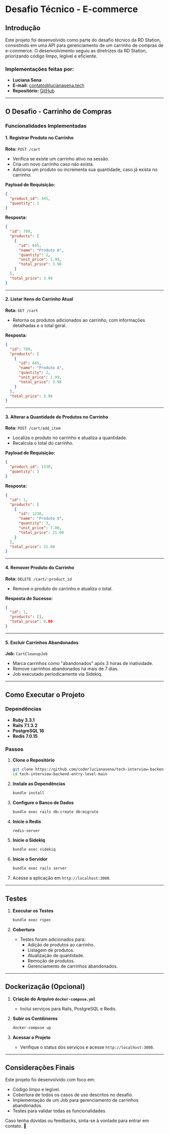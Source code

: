 # Desafio Técnico - E-commerce

## Introdução

Este projeto foi desenvolvido como parte do desafio técnico da RD Station, consistindo em uma API para gerenciamento de um carrinho de compras de e-commerce. O desenvolvimento seguiu as diretrizes da RD Station, priorizando código limpo, legível e eficiente.

### Implementações feitas por:

- **Luciana Sena**
- **E-mail:** [contato@lucianasena.tech](mailto:contato@lucianasena.tech)
- **Repositório:** [GitHub](https://github.com/coderlucianasena/tech-interview-backend-entry-level-main.git)

---

## O Desafio - Carrinho de Compras

### Funcionalidades Implementadas

#### 1. Registrar Produto no Carrinho

**Rota:** `POST /cart`

- Verifica se existe um carrinho ativo na sessão.
- Cria um novo carrinho caso não exista.
- Adiciona um produto ou incrementa sua quantidade, caso já exista no carrinho.

**Payload de Requisição:**
```json
{
  "product_id": 345,
  "quantity": 2
}
```

**Resposta:**
```json
{
  "id": 789,
  "products": [
    {
      "id": 645,
      "name": "Produto A",
      "quantity": 2,
      "unit_price": 1.99,
      "total_price": 3.98
    }
  ],
  "total_price": 3.98
}
```

---

#### 2. Listar Itens do Carrinho Atual

**Rota:** `GET /cart`

- Retorna os produtos adicionados ao carrinho, com informações detalhadas e o total geral.

**Resposta:**
```json
{
  "id": 789,
  "products": [
    {
      "id": 645,
      "name": "Produto A",
      "quantity": 2,
      "unit_price": 1.99,
      "total_price": 3.98
    }
  ],
  "total_price": 3.98
}
```

---

#### 3. Alterar a Quantidade de Produtos no Carrinho

**Rota:** `POST /cart/add_item`

- Localiza o produto no carrinho e atualiza a quantidade.
- Recalcula o total do carrinho.

**Payload de Requisição:**
```json
{
  "product_id": 1230,
  "quantity": 3
}
```

**Resposta:**
```json
{
  "id": 1,
  "products": [
    {
      "id": 1230,
      "name": "Produto X",
      "quantity": 3,
      "unit_price": 7.00,
      "total_price": 21.00
    }
  ],
  "total_price": 21.00
}
```

---

#### 4. Remover Produto do Carrinho

**Rota:** `DELETE /cart/:product_id`

- Remove o produto do carrinho e atualiza o total.

**Resposta de Sucesso:**
```json
{
  "id": 1,
  "products": [],
  "total_price": 0.00
}
```

---

#### 5. Excluir Carrinhos Abandonados

**Job:** `CartCleanupJob`

- Marca carrinhos como "abandonados" após 3 horas de inatividade.
- Remove carrinhos abandonados há mais de 7 dias.
- Job executado periodicamente via Sidekiq.

---

## Como Executar o Projeto

### Dependências

- **Ruby 3.3.1**
- **Rails 7.1.3.2**
- **PostgreSQL 16**
- **Redis 7.0.15**

### Passos

1. **Clone o Repositório**
   ```bash
   git clone https://github.com/coderlucianasena/tech-interview-backend-entry-level-main.git
   cd tech-interview-backend-entry-level-main
   ```

2. **Instale as Dependências**
   ```bash
   bundle install
   ```

3. **Configure o Banco de Dados**
   ```bash
   bundle exec rails db:create db:migrate
   ```

4. **Inicie o Redis**
   ```bash
   redis-server
   ```

5. **Inicie o Sidekiq**
   ```bash
   bundle exec sidekiq
   ```

6. **Inicie o Servidor**
   ```bash
   bundle exec rails server
   ```

7. Acesse a aplicação em `http://localhost:3000`.

---

## Testes

1. **Executar os Testes**
   ```bash
   bundle exec rspec
   ```

2. **Cobertura**
   - Testes foram adicionados para:
     - Adição de produtos ao carrinho.
     - Listagem de produtos.
     - Atualização de quantidade.
     - Remoção de produtos.
     - Gerenciamento de carrinhos abandonados.

---

## Dockerização (Opcional)

1. **Criação do Arquivo `docker-compose.yml`**
   - Inclui serviços para Rails, PostgreSQL e Redis.

2. **Subir os Contêineres**
   ```bash
   docker-compose up
   ```

3. **Acessar o Projeto**
   - Verifique o status dos serviços e acesse `http://localhost:3000`.

---

## Considerações Finais

Este projeto foi desenvolvido com foco em:

- Código limpo e legível.
- Cobertura de todos os casos de uso descritos no desafio.
- Implementação de um Job para gerenciamento de carrinhos abandonados.
- Testes para validar todas as funcionalidades.

Caso tenha dúvidas ou feedbacks, sinta-se à vontade para entrar em contato. 🚀
